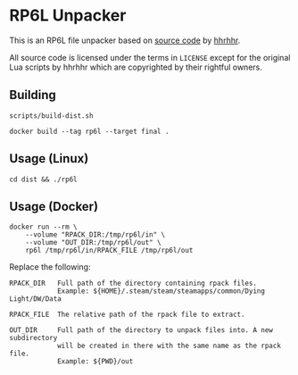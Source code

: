 # RP6L Unpacker

This is an RP6L file unpacker based on [source code](https://gist.github.com/hhrhhr/c270fa8dd41abcc08f0cab652164130b) by [hhrhhr](https://gist.github.com/hhrhhr).

All source code is licensed under the terms in `LICENSE` except for the original Lua scripts by hhrhhr which are copyrighted by their rightful owners.

## Building

```
scripts/build-dist.sh

docker build --tag rp6l --target final .
```

## Usage (Linux)

```
cd dist && ./rp6l
```

## Usage (Docker)

```
docker run --rm \
    --volume "RPACK_DIR:/tmp/rp6l/in" \
    --volume "OUT_DIR:/tmp/rp6l/out" \
    rp6l /tmp/rp6l/in/RPACK_FILE /tmp/rp6l/out
```

Replace the following:

```
RPACK_DIR   Full path of the directory containing rpack files.
            Example: ${HOME}/.steam/steam/steamapps/common/Dying Light/DW/Data

RPACK_FILE  The relative path of the rpack file to extract.

OUT_DIR     Full path of the directory to unpack files into. A new subdirectory
            will be created in there with the same name as the rpack file.
            Example: ${PWD}/out
```
